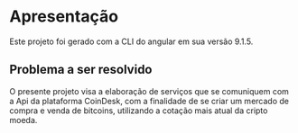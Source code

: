 # Apresentação

Este projeto foi gerado com a CLI do angular em sua versão 9.1.5.

## Problema a ser resolvido

O presente projeto visa a elaboração de serviços que se comuniquem com a Api da plataforma CoinDesk, com a finalidade de se criar um mercado de compra e venda de bitcoins, utilizando a cotação mais atual da cripto moeda.

